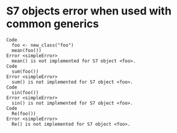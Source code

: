 # S7 objects error when used with common generics

    Code
      foo <- new_class("foo")
      mean(foo())
    Error <simpleError>
      mean() is not implemented for S7 object <foo>.
    Code
      sum(foo())
    Error <simpleError>
      sum() is not implemented for S7 object <foo>.
    Code
      sin(foo())
    Error <simpleError>
      sin() is not implemented for S7 object <foo>.
    Code
      Re(foo())
    Error <simpleError>
      Re() is not implemented for S7 object <foo>.

